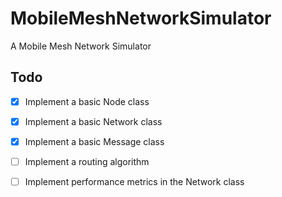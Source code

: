 # MobileMeshNetworkSimulator
A Mobile Mesh Network Simulator


## Todo
- [x] Implement a basic Node class
- [x] Implement a basic Network class
- [x] Implement a basic Message class
- [ ] Implement a routing algorithm
- [ ] Implement performance metrics in the Network class


